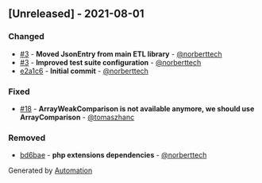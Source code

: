 ## [Unreleased] - 2021-08-01

### Changed
- [#3](https://github.com/flow-php/etl-adapter-json/pull/3) - **Moved JsonEntry from main ETL library** - [@norberttech](https://github.com/norberttech)
- [#3](https://github.com/flow-php/etl-adapter-json/pull/3) - **Improved test suite configuration** - [@norberttech](https://github.com/norberttech)
- [e2a1c6](https://github.com/flow-php/etl-adapter-json/commit/e2a1c672b89845bc1df33ca189a14b68e3d4cbc7) - **Initial commit** - [@norberttech](https://github.com/norberttech)

### Fixed
- [#18](https://github.com/flow-php/etl-adapter-json/pull/18) - **ArrayWeakComparison is not available anymore, we should use ArrayComparison** - [@tomaszhanc](https://github.com/tomaszhanc)

### Removed
- [bd6bae](https://github.com/flow-php/etl-adapter-json/commit/bd6baefd144977ba3f70104ec6a00b6380beb75d) - **php extensions dependencies** - [@norberttech](https://github.com/norberttech)

Generated by [Automation](https://github.com/aeon-php/automation)
